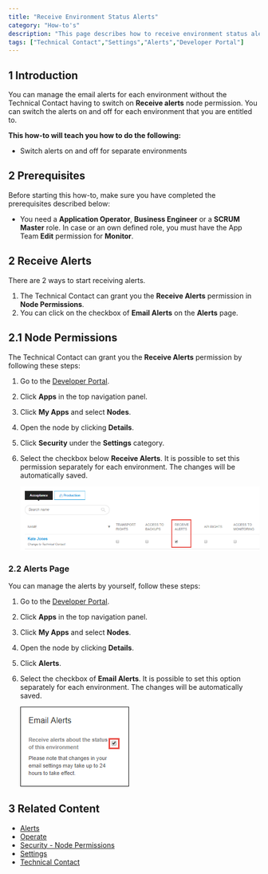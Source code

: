 ```yaml
---
title: "Receive Environment Status Alerts"
category: "How-to's"
description: "This page describes how to receive environment status alerts."
tags: ["Technical Contact","Settings","Alerts","Developer Portal"]
---
```


## 1 Introduction

You can manage the email alerts for each environment without the Technical Contact having to switch on **Receive alerts** node permission. 
You can switch the alerts on and off for each environment that you are entitled to. 

**This how-to will teach you how to do the following:**

* Switch alerts on and off for separate environments

## 2 Prerequisites

Before starting this how-to, make sure you have completed the prerequisites described below:

* You need a **Application Operator**, **Business Engineer** or a **SCRUM Master** role. In case or an own defined role, you must have the App Team **Edit** permission for **Monitor**.
    
    
## 2 Receive Alerts

There are 2 ways to start receiving alerts. 

1. The Technical Contact can grant you the **Receive Alerts** permission in **Node Permissions**.
2. You can click on the checkbox of **Email Alerts** on the **Alerts** page.

## 2.1 Node Permissions  

The Technical Contact can grant you the **Receive Alerts** permission by following these steps:

1. Go to the [Developer Portal](http://home.mendix.com).
2. Click **Apps** in the top navigation panel.
3. Click **My Apps** and select **Nodes**.
4. Open the node by clicking **Details**.
5. Click **Security** under the **Settings** category.
6. Select the checkbox below **Receive Alerts**. It is possible to set this permission separately for each environment. The changes will be automatically saved.

    ![](attachments/settings/receive-alerts.png)

### 2.2 Alerts Page

You can manage the alerts by yourself, follow these steps:

1. Go to the [Developer Portal](http://home.mendix.com).
2. Click **Apps** in the top navigation panel.
3. Click **My Apps** and select **Nodes**.
4. Open the node by clicking **Details**.
5. Click **Alerts**. 
6. Select the checkbox of **Email Alerts**.  It is possible to set this option separately for each environment. The changes will be automatically saved.

    ![](attachments/operate/email-alerts.png)

## 3 Related Content

* [Alerts](/developerportal/operate/monitoring-application-health)
* [Operate](/developerportal/operate)
* [Security - Node Permissions](/developerportal/settings/node-permissions)
* [Settings](/developerportal/settings)  
* [Technical Contact](/developerportal/settings/technical-contact)
